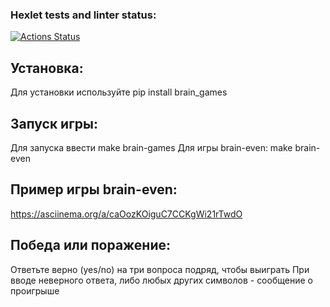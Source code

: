 ### Hexlet tests and linter status:
[![Actions Status](https://github.com/NikLuki/python-project-49/actions/workflows/hexlet-check.yml/badge.svg)](https://github.com/NikLuki/python-project-49/actions)

## Установка:
Для установки используйте
pip install brain_games

## Запуск игры:
Для запуска ввести
make brain-games
Для игры brain-even:
make brain-even

## Пример игры brain-even:
https://asciinema.org/a/caOozKOiguC7CCKgWi21rTwdO

## Победа или поражение:
Ответьте верно (yes/no) на три вопроса подряд, чтобы выиграть
При вводе неверного ответа, либо любых других символов - сообщение о проигрыше



